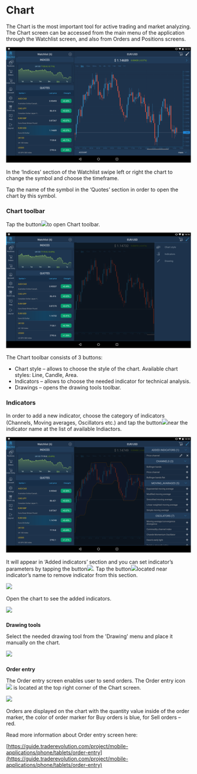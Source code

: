 # Chart

The Chart is the most important tool for active trading and market analyzing. The Chart screen can be accessed from the main menu of the application through the Watchlist screen, and also from Orders and Positions screens.

![](../../../.gitbook/assets/1%20%2821%29.png)


In the ‘Indices’ section of the Watchlist swipe left or right the chart to change the symbol and choose the timeframe.

Tap the name of the symbol in the ‘Quotes’ section in order to open the chart by this symbol.

### **Chart toolbar** 

Tap the button![](../../../.gitbook/assets/tools%20%281%29.jpg)to open Chart toolbar.

![](../../../.gitbook/assets/2%20%288%29.png)


The Chart toolbar consists of 3 buttons:

* Chart style – allows to choose the style of the chart. Available chart styles: Line, Candle, Area.
* Indicators – allows to choose the needed indicator for technical analysis.
* Drawings – opens the drawing tools toolbar.

### **Indicators**

In order to add a new indicator, choose the category of indicators \(Channels, Moving averages, Oscillators etc.\) and tap the button![](../../../.gitbook/assets/add..jpg)near the indicator name at the list of available Indiactors.

![](../../../.gitbook/assets/3%20%2820%29.png)


It will appear in ‘Added indicators’ section and you can set indicator’s parameters by tapping the button![](../../../.gitbook/assets/modify%20%282%29.jpg). Tap the button![](../../../.gitbook/assets/delete.%20%283%29.jpg)located near indicator’s name to remove indicator from this section. 

![](../../../.gitbook/assets/ind.png)

Open the chart to see the added indicators.

![](../../../.gitbook/assets/screenshot_2018-11-07-14-26-38.png)

### 
**Drawing tools**

Select the needed drawing tool from the 'Drawing' menu and place it manually on the chart.

![](../../../.gitbook/assets/screenshot_2018-11-07-14-28-37%20%281%29.png)

### 
**Order entry**

 The Order entry screen enables user to send orders. The Order entry icon![](../../../.gitbook/assets/oe%20%286%29.jpg)
is located at the top right corner of the Chart screen.

![](../../../.gitbook/assets/smallest-chart.png)

Orders are displayed on the chart with the quantity value inside of the order marker, the color of order marker for Buy orders is blue, for Sell orders – red.

Read more information about Order entry screen here:

[https://guide.traderevolution.com/project/mobile-applications/phone/tablets/order-entry](https://guide.traderevolution.com/project/mobile-applications/phone/tablets/order-entry)

